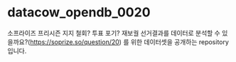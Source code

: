 # datacow_opendb_0020

소프라이즈 프리시즌 지지 철회? 투표 포기? 재보궐 선거결과를 데이터로 분석할 수 있을까요?(https://soprize.so/question/20) 를 위한 
데이터셋을 공개하는 repository입니다.
